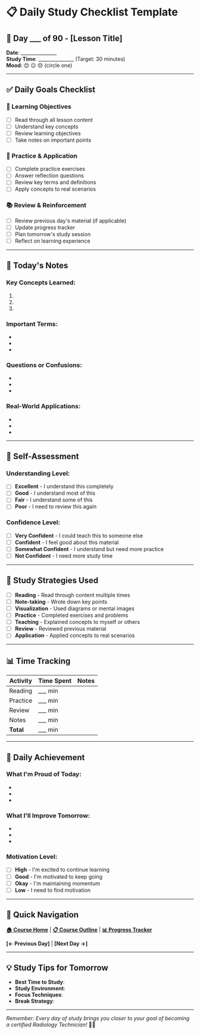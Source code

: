 # 📋 Daily Study Checklist Template

## 📅 Day ___ of 90 - [Lesson Title]

**Date**: _______________  
**Study Time**: _______________ (Target: 30 minutes)  
**Mood**: 😊 😐 😞 (circle one)

---

## ✅ Daily Goals Checklist

### **📖 Learning Objectives**
- [ ] Read through all lesson content
- [ ] Understand key concepts
- [ ] Review learning objectives
- [ ] Take notes on important points

### **💪 Practice & Application**
- [ ] Complete practice exercises
- [ ] Answer reflection questions
- [ ] Review key terms and definitions
- [ ] Apply concepts to real scenarios

### **📚 Review & Reinforcement**
- [ ] Review previous day's material (if applicable)
- [ ] Update progress tracker
- [ ] Plan tomorrow's study session
- [ ] Reflect on learning experience

---

## 📝 Today's Notes

### **Key Concepts Learned:**
1. 
2. 
3. 

### **Important Terms:**
- 
- 
- 

### **Questions or Confusions:**
- 
- 
- 

### **Real-World Applications:**
- 
- 
- 

---

## 🎯 Self-Assessment

### **Understanding Level:**
- [ ] **Excellent** - I understand this completely
- [ ] **Good** - I understand most of this
- [ ] **Fair** - I understand some of this
- [ ] **Poor** - I need to review this again

### **Confidence Level:**
- [ ] **Very Confident** - I could teach this to someone else
- [ ] **Confident** - I feel good about this material
- [ ] **Somewhat Confident** - I understand but need more practice
- [ ] **Not Confident** - I need more study time

---

## 🔄 Study Strategies Used

- [ ] **Reading** - Read through content multiple times
- [ ] **Note-taking** - Wrote down key points
- [ ] **Visualization** - Used diagrams or mental images
- [ ] **Practice** - Completed exercises and problems
- [ ] **Teaching** - Explained concepts to myself or others
- [ ] **Review** - Reviewed previous material
- [ ] **Application** - Applied concepts to real scenarios

---

## 📊 Time Tracking

| Activity | Time Spent | Notes |
|----------|------------|-------|
| Reading | ___ min | |
| Practice | ___ min | |
| Review | ___ min | |
| Notes | ___ min | |
| **Total** | ___ min | |

---

## 🎉 Daily Achievement

### **What I'm Proud of Today:**
- 
- 
- 

### **What I'll Improve Tomorrow:**
- 
- 
- 

### **Motivation Level:**
- [ ] **High** - I'm excited to continue learning
- [ ] **Good** - I'm motivated to keep going
- [ ] **Okay** - I'm maintaining momentum
- [ ] **Low** - I need to find motivation

---

## 🔗 Quick Navigation

**[🏠 Course Home](../README.md)** | **[📋 Course Outline](../COURSE-OUTLINE.md)** | **[📊 Progress Tracker](../progress-tracker.md)**

**[← Previous Day]** | **[Next Day →]**

---

## 💡 Study Tips for Tomorrow

- **Best Time to Study**: 
- **Study Environment**: 
- **Focus Techniques**: 
- **Break Strategy**: 

---

*Remember: Every day of study brings you closer to your goal of becoming a certified Radiology Technician!* 🚀✨ 